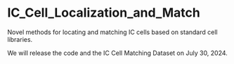 # IC_Cell_Localization_and_Match
Novel methods for locating and matching IC cells based on standard cell libraries. 

We will release the code and the IC Cell Matching Dataset on July 30, 2024.
